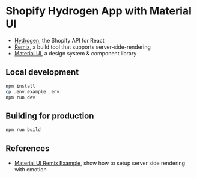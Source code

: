 # Shopify Hydrogen App with Material UI

- [Hydrogen](https://shopify.dev/custom-storefronts/hydrogen), the Shopify API for React
- [Remix](https://remix.run/docs/en/v1), a build tool that supports server-side-rendering
- [Material UI](https://mui.com/material-ui/getting-started/), a design system & component library

## Local development

```bash
npm install
cp .env.example .env
npm run dev
```

## Building for production

```bash
npm run build
```

## References

- [Material UI Remix Example](https://github.com/mui/material-ui/blob/master/examples/material-ui-remix-ts/), show how to setup server side rendering with emotion
